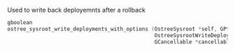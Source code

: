 Used to write back deployemnts after a rollback

```c
gboolean
ostree_sysroot_write_deployments_with_options (OstreeSysroot *self, GPtrArray *new_deployments,
                                               OstreeSysrootWriteDeploymentsOpts *opts,
                                               GCancellable *cancellable, GError **error)
```


